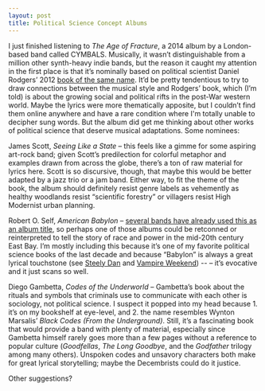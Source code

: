 ```yaml
---
layout: post
title: Political Science Concept Albums
---
```


I just finished listening to _The Age of Fracture_, a 2014 album by a London-based band called CYMBALS. Musically, it wasn’t distinguishable from a million other synth-heavy indie bands, but the reason it caught my attention in the first place is that it’s nominally based on political scientist Daniel Rodgers’ 2012 [book of the same name](http://www.amazon.com/Age-Fracture-Daniel-T-Rodgers-ebook/dp/B004Z17I8M/ref=sr_1_1?ie=UTF8&qid=1422320451&sr=8-1&keywords=age+of+fracture). It’d be pretty tendentious to try to draw connections between the musical style and Rodgers’ book, which (I’m told) is about the growing social and political rifts in the post-War western world. Maybe the lyrics were more thematically apposite, but I couldn’t find them online anywhere and have a rare condition where I'm totally unable to decipher sung words. But the album did get me thinking about other works of political science that deserve musical adaptations. Some nominees:

James Scott, _Seeing Like a State_ – this feels like a gimme for some aspiring art-rock band; given Scott’s predilection for colorful metaphor and examples drawn from across the globe, there’s a ton of raw material for lyrics here. Scott is so discursive, though, that maybe this would be better adapted by a jazz trio or a jam band. Either way, to fit the theme of the book, the album should definitely resist genre labels as vehemently as healthy woodlands resist “scientific forestry” or villagers resist High Modernist urban planning.

Robert O. Self, _American Babylon_ – [several bands have already used this as an album title](http://www.allmusic.com/search/all/american%20babylon), so perhaps one of those albums could be retconned or reinterpreted to tell the story of race and power in the mid-20th century East Bay. I’m mostly including this because it’s one of my favorite political science books of the last decade and because “Babylon” is always a great lyrical touchstone (see [Steely Dan](http://bit.ly/1DewoB5) and [Vampire Weekend](http://bit.ly/15L5IMX)) -- – it’s evocative and it just scans so well.

Diego Gambetta, _Codes of the Underworld_ – Gambetta’s book about the rituals and symbols that criminals use to communicate with each other is sociology, not political science. I suspect it popped into my head because 1. it’s on my bookshelf at eye-level, and 2. the name resembles Wynton Marsalis’ _Black Codes (From the Underground)_. Still, it’s a fascinating book that would provide a band with plenty of material, especially since Gambetta himself rarely goes more than a few pages without a reference to popular culture (_Goodfellas_, _The Long Goodbye_, and the _Godfather_ trilogy among many others). Unspoken codes and unsavory characters both make for great lyrical storytelling; maybe the Decembrists could do it justice. 

Other suggestions?

